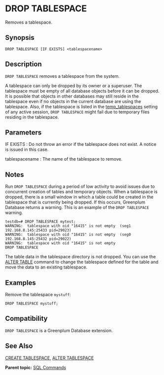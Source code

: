 # DROP TABLESPACE 

Removes a tablespace.

## <a id="section2"></a>Synopsis 

``` {#sql_command_synopsis}
DROP TABLESPACE [IF EXISTS] <tablespacename>
```

## <a id="section3"></a>Description 

`DROP TABLESPACE` removes a tablespace from the system.

A tablespace can only be dropped by its owner or a superuser. The tablespace must be empty of all database objects before it can be dropped. It is possible that objects in other databases may still reside in the tablespace even if no objects in the current database are using the tablespace. Also, if the tablespace is listed in the [temp\_tablespaces](../config_params/guc-list.html) setting of any active session, `DROP TABLESPACE` might fail due to temporary files residing in the tablespace.

## <a id="section4"></a>Parameters 

IF EXISTS
:   Do not throw an error if the tablespace does not exist. A notice is issued in this case.

tablespacename
:   The name of the tablespace to remove.

## <a id="Notes"></a>Notes 

Run `DROP TABLESPACE` during a period of low activity to avoid issues due to concurrent creation of tables and temporary objects. When a tablespace is dropped, there is a small window in which a table could be created in the tablespace that is currently being dropped. If this occurs, Greenplum Database returns a warning. This is an example of the `DROP TABLESPACE` warning.

```
testdb=# DROP TABLESPACE mytest; 
WARNING:  tablespace with oid "16415" is not empty  (seg1 192.168.8.145:25433 pid=29023)
WARNING:  tablespace with oid "16415" is not empty  (seg0 192.168.8.145:25432 pid=29022)
WARNING:  tablespace with oid "16415" is not empty
DROP TABLESPACE
```

The table data in the tablespace directory is not dropped. You can use the [ALTER TABLE](ALTER_TABLE.html) command to change the tablespace defined for the table and move the data to an existing tablespace.

## <a id="section5"></a>Examples 

Remove the tablespace `mystuff`:

```
DROP TABLESPACE mystuff;
```

## <a id="section6"></a>Compatibility 

`DROP TABLESPACE` is a Greenplum Database extension.

## <a id="section7"></a>See Also 

[CREATE TABLESPACE](CREATE_TABLESPACE.html), [ALTER TABLESPACE](ALTER_TABLESPACE.html)

**Parent topic:** [SQL Commands](../sql_commands/sql_ref.html)

